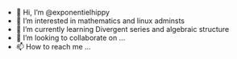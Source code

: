 - 👋 Hi, I’m @exponentielhippy
- 👀 I’m interested in mathematics and linux adminsts
- 🌱 I’m currently learning Divergent series and algebraic structure
- 💞️ I’m looking to collaborate on ...
- 📫 How to reach me ...

<!---
exponentielhippy/exponentielhippy is a ✨ special ✨ repository because its `README.md` (this file) appears on your GitHub profile.
You can click the Preview link to take a look at your changes.
--->
